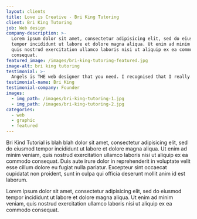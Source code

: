 ```yaml
---
layout: clients
title: Love is Creative - Bri King Tutoring
client: Bri King Tutoring
job: Web design
company-description: >-
  Lorem ipsum dolor sit amet, consectetur adipisicing elit, sed do eiusmod
  tempor incididunt ut labore et dolore magna aliqua. Ut enim ad minim veniam,
  quis nostrud exercitation ullamco laboris nisi ut aliquip ex ea commodo
  consequat.
featured_image: /images/bri-king-tutoring-featured.jpg
image-alt: bri king tutoring
testimonial: >-
  Angels is THE web designer that you need. I recognised that I really needed a website for my growing company, but the thought of having to create one myself completely stressed me out. Angels swooped in and saved the day. Not only did she suggest wonderful ideas of the direction of the website, but I felt that it was such a collaborative project- whilst relieving my stress and handling everything, Angels made me feel included in the process. Truly, I couldn’t have asked for a better web designer. And the word ‘thrilled’ does not personify how I feel about the finished product she produced- the website she created has exceeded my wildest dreams. Thank you Angels for helping me achieve my dreams!
testimonial-name: Bri King
testimonial-company: Founder
images:
  - img_path: /images/bri-king-tutoring-1.jpg
  - img_path: /images/bri-king-tutoring-2.jpg
categories:
  - web
  - graphic
  - featured
---
```



Bri Kind Tutorial is blah blah dolor sit amet, consectetur adipisicing elit, sed do eiusmod tempor incididunt ut labore et dolore magna aliqua. Ut enim ad minim veniam, quis nostrud exercitation ullamco laboris nisi ut aliquip ex ea commodo consequat. Duis aute irure dolor in reprehenderit in voluptate velit esse cillum dolore eu fugiat nulla pariatur. Excepteur sint occaecat cupidatat non proident, sunt in culpa qui officia deserunt mollit anim id est laborum.

Lorem ipsum dolor sit amet, consectetur adipisicing elit, sed do eiusmod tempor incididunt ut labore et dolore magna aliqua. Ut enim ad minim veniam, quis nostrud exercitation ullamco laboris nisi ut aliquip ex ea commodo consequat.
